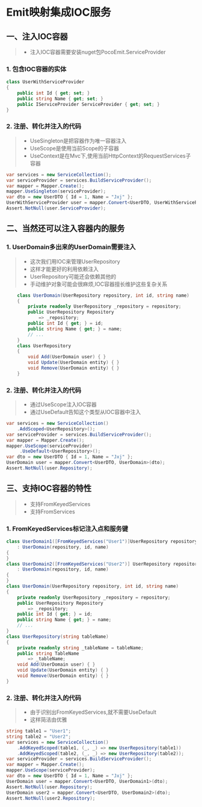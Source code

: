 # Emit映射集成IOC服务

## 一、注入IOC容器
>* 注入IOC容器需要安装nuget包PocoEmit.ServiceProvider

### 1. 包含IOC容器的实体
~~~csharp
class UserWithServiceProvider
{
    public int Id { get; set; }
    public string Name { get; set; }
    public IServiceProvider ServiceProvider { get; set; }
}
~~~

### 2. 注册、转化并注入的代码
>* UseSingleton是把容器作为唯一容器注入
>* UseScope是使用当前Scope的子容器
>* UseContext是在Mvc下,使用当前HttpContext的RequestServices子容器

~~~csharp
var services = new ServiceCollection();
var serviceProvider = services.BuildServiceProvider();
var mapper = Mapper.Create();
mapper.UseSingleton(serviceProvider);
var dto = new UserDTO { Id = 1, Name = "Jxj" };
UserWithServiceProvider user = mapper.Convert<UserDTO, UserWithServiceProvider>(dto);
Assert.NotNull(user.ServiceProvider);
~~~

## 二、当然还可以注入容器内的服务
### 1. UserDomain多出来的UserDomain需要注入
>* 这次我们用IOC来管理UserRepository
>* 这样才能更好的利用依赖注入
>* UserRepository可能还会依赖其他的
>* 手动维护对象可能会很麻烦,IOC容器擅长维护这些复杂关系

~~~csharp
    class UserDomain(UserRepository repository, int id, string name)
    {
        private readonly UserRepository _repository = repository;
        public UserRepository Repository
            => _repository;
        public int Id { get; } = id;
        public string Name { get; } = name;
        // ...
    }
    class UserRepository
    {
        void Add(UserDomain user) { }
        void Update(UserDomain entity) { }
        void Remove(UserDomain entity) { }
    }
~~~

### 2. 注册、转化并注入的代码
>* 通过UseScope注入IOC容器
>* 通过UseDefault告知这个类型从IOC容器中注入

~~~csharp
var services = new ServiceCollection()
    .AddScoped<UserRepository>();
var serviceProvider = services.BuildServiceProvider();
var mapper = Mapper.Create();
mapper.UseScope(serviceProvider)
     .UseDefault<UserRepository>();
var dto = new UserDTO { Id = 1, Name = "Jxj" };
UserDomain user = mapper.Convert<UserDTO, UserDomain>(dto);
Assert.NotNull(user.Repository);
~~~

## 三、支持IOC容器的特性
>* 支持FromKeyedServices
>* 支持FromServices

### 1. FromKeyedServices标记注入点和服务键
~~~csharp
class UserDomain1([FromKeyedServices("User1")]UserRepository repository, int id, string name)
    : UserDomain(repository, id, name)
{
}
class UserDomain2([FromKeyedServices("User2")] UserRepository repository, int id, string name)
    : UserDomain(repository, id, name)
{
}
class UserDomain(UserRepository repository, int id, string name)
{
    private readonly UserRepository _repository = repository;
    public UserRepository Repository
        => _repository;
    public int Id { get; } = id;
    public string Name { get; } = name;
    // ...
}
class UserRepository(string tableName)
{
    private readonly string _tableName = tableName;
    public string TableName 
        => _tableName;
    void Add(UserDomain user) { }
    void Update(UserDomain entity) { }
    void Remove(UserDomain entity) { }
}
~~~

### 2. 注册、转化并注入的代码
>* 由于识别出FromKeyedServices,就不需要UseDefault
>* 这样简洁由优雅

~~~csharp
string table1 = "User1";
string table2 = "User2";
var services = new ServiceCollection()
    .AddKeyedScoped(table1, (_, _) => new UserRepository(table1))
    .AddKeyedScoped(table2, (_, _) => new UserRepository(table2));
var serviceProvider = services.BuildServiceProvider();
var mapper = Mapper.Create();
mapper.UseScope(serviceProvider);
var dto = new UserDTO { Id = 1, Name = "Jxj" };
UserDomain user = mapper.Convert<UserDTO, UserDomain1>(dto);
Assert.NotNull(user.Repository);
UserDomain user2 = mapper.Convert<UserDTO, UserDomain2>(dto);
Assert.NotNull(user2.Repository);
~~~
